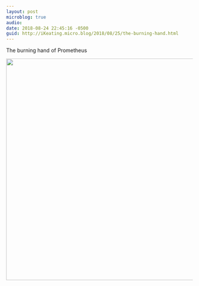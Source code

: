 ```yaml
---
layout: post
microblog: true
audio: 
date: 2018-08-24 22:45:16 -0500
guid: http://iKeating.micro.blog/2018/08/25/the-burning-hand.html
---
```

The burning hand of Prometheus 

<img src="http://iKeating.micro.blog/uploads/2018/596943848d.jpg" width="600" height="600" />
